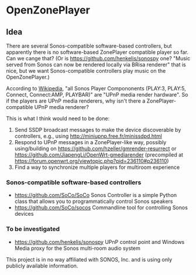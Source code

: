 # OpenZonePlayer

## Idea

There are several Sonos-compatible software-based controllers, but apparently there is no software-based ZonePlayer compatible player so far. Can we cange that? (Or is https://github.com/henkelis/sonospy one? "Music served from Sonos can now be rendered locally via BRisa renderer" that is nice, but we want Sonos-compatible controllers play music on the OpenZonePlayer.)

According to [Wikipedia](https://en.wikipedia.org/wiki/List_of_UPnP_AV_media_servers_and_clients), "all Sonos Player Compononents (PLAY:3, PLAY:5, Connect, Connect:AMP, PLAYBAR)" are "UPnP media render hardware". So if the players are UPnP media renderers, why isn't there a ZonePlayer-compatible UPnP media renderer?

This is what I think would need to be done:
 1. Send SSDP broadcast messages to make the device discoverable by controllers, e.g., using http://miniupnp.free.fr/minissdpd.html
 2. Respond to UPnP messages in a ZonePlayer-like way, possibly using/building on https://github.com/hzeller/gmrender-resurrect or https://github.com/JiapengLi/OpenWrt-gmediarender (precompiled at https://forum.openwrt.org/viewtopic.php?pid=236110#p236110)
 3. Find a way to synchronize multiple players for multiroom experience

### Sonos-compatible software-based controllers

 * https://github.com/SoCo/SoCo Sonos Controller is a simple Python class that allows you to programmatically control Sonos speakers 
 * https://github.com/SoCo/socos Commandline tool for controlling Sonos devices
 
### To be investigated

  * https://github.com/henkelis/sonospy UPnP control point and Windows Media proxy for the Sonos multi-room audio system

This project is in no way affiliated with SONOS, Inc. and is using only publicly available information.

